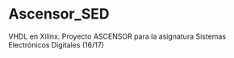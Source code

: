 # Ascensor_SED
VHDL en Xilinx. Proyecto ASCENSOR para la asignatura Sistemas Electrónicos Digitales (16/17)
